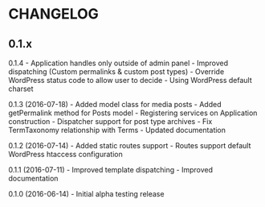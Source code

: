 # CHANGELOG

## 0.1.x

0.1.4
    - Application handles only outside of admin panel
    - Improved dispatching (Custom permalinks & custom post types)
    - Override WordPress status code to allow user to decide
    - Using WordPress default charset

0.1.3 (2016-07-18)
    - Added model class for media posts
    - Added getPermalink method for Posts model
    - Registering services on Application construction
    - Dispatcher support for post type archives
    - Fix TermTaxonomy relationship with Terms
    - Updated documentation

0.1.2 (2016-07-14)
    - Added static routes support
    - Routes support default WordPress htaccess configuration

0.1.1 (2016-07-11)
    - Improved template dispatching
    - Improved documentation

0.1.0 (2016-06-14)
    - Initial alpha testing release
